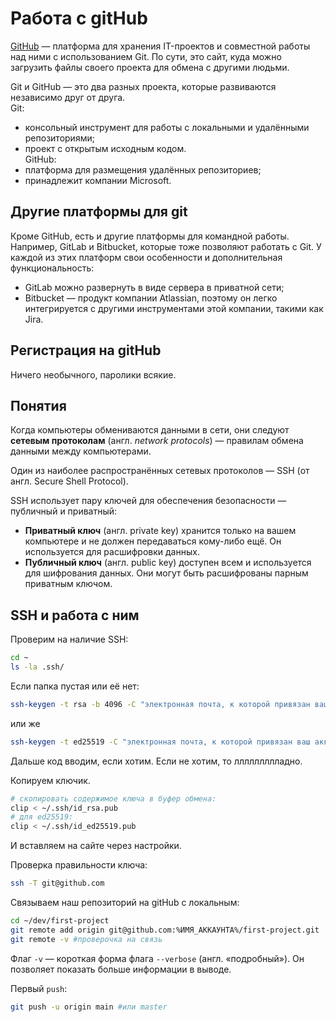 # Работа с gitHub
[GitHub](https://github.com/) — платформа для хранения IT-проектов и совместной работы над ними с использованием Git. По сути, это сайт, куда можно загрузить файлы своего проекта для обмена с другими людьми.

Git и GitHub — это два разных проекта, которые развиваются независимо друг от друга.  
Git:  
- консольный инструмент для работы с локальными и удалёнными репозиториями;  
- проект с открытым исходным кодом.  
GitHub:  
- платформа для размещения удалённых репозиториев;  
- принадлежит компании Microsoft.  
## Другие платформы для git
Кроме GitHub, есть и другие платформы для командной работы. Например, GitLab и Bitbucket, которые тоже позволяют работать с Git. У каждой из этих платформ свои особенности и дополнительная функциональность:  
- GitLab можно развернуть в виде сервера в приватной сети;  
- Bitbucket — продукт компании Atlassian, поэтому он легко интегрируется с другими инструментами этой компании, такими как Jira. 
## Регистрация на gitHub
Ничего необычного, паролики всякие.
## Понятия
Когда компьютеры обмениваются данными в сети, они следуют __сетевым протоколам__ (англ. _network protocols_) — правилам обмена данными между компьютерами.

Один из наиболее распространённых сетевых протоколов — SSH (от англ. Secure Shell Protocol).

SSH использует пару ключей для обеспечения безопасности — публичный и приватный:   
- __Приватный ключ__ (англ. private key) хранится только на вашем компьютере и не должен передаваться кому-либо ещё. Он используется для расшифровки данных.
- __Публичный ключ__ (англ. public key) доступен всем и используется для шифрования данных. Они могут быть расшифрованы парным приватным ключом.

## SSH и работа с ним
Проверим на наличие SSH:
```bash
cd ~
ls -la .ssh/
```
Если папка пустая или её нет:
```bash
ssh-keygen -t rsa -b 4096 -C "электронная почта, к которой привязан ваш аккаунт на GitHub"
```
или же
```bash
ssh-keygen -t ed25519 -C "электронная почта, к которой привязан ваш аккаунт на GitHub"
```
Дальше код вводим, если хотим. Если не хотим, то ллллллллладно.

Копируем ключик.
```bash
# скопировать содержимое ключа в буфер обмена:
clip < ~/.ssh/id_rsa.pub
# для ed25519:
clip < ~/.ssh/id_ed25519.pub 
```
И вставляем на сайте через настройки.

Проверка правильности ключа:
```bash
ssh -T git@github.com 
```
Связываем наш репозиторий на gitHub с локальным:
```bash
cd ~/dev/first-project
git remote add origin git@github.com:%ИМЯ_АККАУНТА%/first-project.git 
git remote -v #проверочка на связь
```
Флаг `-v` — короткая форма флага `--verbose` (англ. «подробный»). Он позволяет показать больше информации в выводе.

Первый `push`:
```bash
git push -u origin main #или master
```